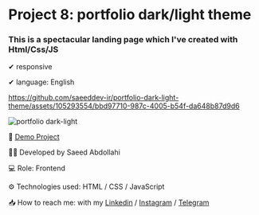 # Project 8: portfolio dark/light theme

### This is a spectacular landing page which I've created with Html/Css/JS


✔ responsive 

✔ language: English




https://github.com/saeeddev-ir/portfolio-dark-light-theme/assets/105293554/bbd97710-987c-4005-b54f-da648b87d9d6



![portfolio dark-light](https://github.com/saeeddev-ir/portfolio-dark-light-theme/assets/105293554/a92c5521-a102-4002-9a3e-f7904f28c3c5)



🔗 [Demo Project](https://saeeddev-ir.github.io/portfolio-dark-light-theme/)

👨‍💻 Developed by Saeed Abdollahi

💻 Role: Frontend

⚙ Technologies used: HTML / CSS / JavaScript

📥 How to reach me: with my [Linkedin](https://www.linkedin.com/in/saeeddev-ir) / [Instagram](https://instagram.com/saeeddev_ir) / [Telegram](https://t.me/saeeddev_ir)

